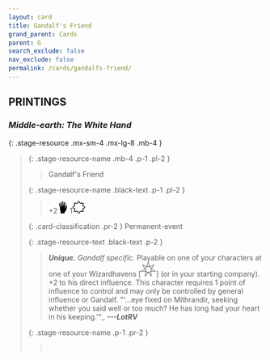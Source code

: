 ```yaml
---
layout: card
title: Gandalf's Friend
grand_parent: Cards
parent: G
search_exclude: false
nav_exclude: false
permalink: /cards/gandalfs-friend/
---
```


## PRINTINGS


### _Middle-earth: The White Hand_

{: .stage-resource .mx-sm-4 .mx-lg-8 .mb-4 }
> {: .stage-resource-name .mb-4 .p-1 .pl-2 }
> > <div class="card-mp"></div>
> > <div class="card-name">Gandalf's Friend</div>
>
> {: .stage-resource-name .black-text .p-1 .pl-2 }
> > +2![](/assets/images/di.svg) 1![](/assets/images/stage-point.svg)
>
> {: .card-classification .pr-2 }
> Permanent-event
>
> {: .stage-resource-text .black-text .p-2 }
> > _**Unique.**_ _Gandalf specific._ Playable on one of your characters at one of your Wizardhavens \[![](/assets/images/free-haven.svg)] (or in your starting company). +2 to his direct influence. This character requires 1 point of influence to control and may only be controlled by general influence or Gandalf.   "'...eye fixed on Mithrandir, seeking whether you said well or too much? He has long had your heart in his keeping.'"_ ***---LotRV*** 
> 
> {: .stage-resource-name .p-1 .pr-2 }
> > <div class="card-shield"></div>
> > <div class="card-corruption">&nbsp;</div>
